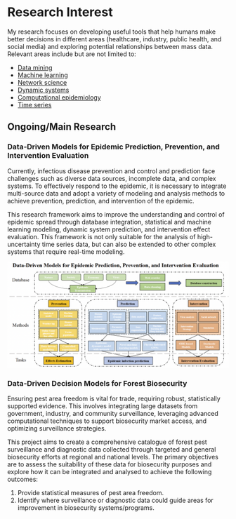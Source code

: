 # Research Interest

My research focuses on developing useful tools that help humans make better decisions in different areas (healthcare, industry, public health, and social media) and exploring potential relationships between mass data. Relevant areas include but are not limited to:

- [Data mining](https://en.wikipedia.org/wiki/Data_mining)
- [Machine learning](https://en.wikipedia.org/wiki/Machine_learning)
- [Network science](https://en.wikipedia.org/wiki/Network_science)
- [Dynamic systems](https://en.wikipedia.org/wiki/Dynamical_system)
- [Computational epidemiology](https://en.wikipedia.org/wiki/Computational_epidemiology)
- [Time series](https://en.wikipedia.org/wiki/Time_series)

## Ongoing/Main Research

### Data-Driven Models for Epidemic Prediction, Prevention, and Intervention Evaluation

Currently, infectious disease prevention and control and prediction face challenges such as diverse data sources, incomplete data, and complex systems. To effectively respond to the epidemic, it is necessary to integrate multi-source data and adopt a variety of modeling and analysis methods to achieve prevention, prediction, and intervention of the epidemic.

This research framework aims to improve the understanding and control of epidemic spread through database integration, statistical and machine learning modeling, dynamic system prediction, and intervention effect evaluation. This framework is not only suitable for the analysis of high-uncertainty time series data, but can also be extended to other complex systems that require real-time modeling.

![Epidemic Framework](img/interest/epi_framework.png)

### Data-Driven Decision Models for Forest Biosecurity

Ensuring pest area freedom is vital for trade, requiring robust, statistically supported evidence. This involves integrating large datasets from government, industry, and community surveillance, leveraging advanced computational techniques to support biosecurity market access, and optimizing surveillance strategies.

This project aims to create a comprehensive catalogue of forest pest surveillance and diagnostic data collected through targeted and general biosecurity efforts at regional and national levels. The primary objectives are to assess the suitability of these data for biosecurity purposes and explore how it can be integrated and analysed to achieve the following outcomes:

1. Provide statistical measures of pest area freedom.
2. Identify where surveillance or diagnostic data could guide areas for improvement in biosecurity systems/programs.